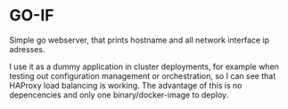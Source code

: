 GO-IF
=====

Simple go webserver, that prints hostname and all network interface ip
adresses.

I use it as a dummy application in cluster deployments, for example when
testing out configuration management or orchestration, so I can see that
HAProxy load balancing is working. The advantage of this is no depencencies
and only one binary/docker-image to deploy.
